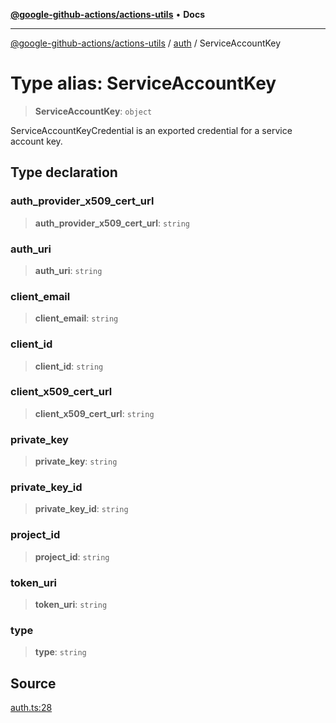 [**@google-github-actions/actions-utils**](../../README.md) • **Docs**

***

[@google-github-actions/actions-utils](../../modules.md) / [auth](../README.md) / ServiceAccountKey

# Type alias: ServiceAccountKey

> **ServiceAccountKey**: `object`

ServiceAccountKeyCredential is an exported credential for a service account key.

## Type declaration

### auth\_provider\_x509\_cert\_url

> **auth\_provider\_x509\_cert\_url**: `string`

### auth\_uri

> **auth\_uri**: `string`

### client\_email

> **client\_email**: `string`

### client\_id

> **client\_id**: `string`

### client\_x509\_cert\_url

> **client\_x509\_cert\_url**: `string`

### private\_key

> **private\_key**: `string`

### private\_key\_id

> **private\_key\_id**: `string`

### project\_id

> **project\_id**: `string`

### token\_uri

> **token\_uri**: `string`

### type

> **type**: `string`

## Source

[auth.ts:28](https://github.com/google-github-actions/actions-utils/blob/main/src/auth.ts#L28)
